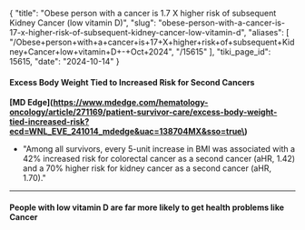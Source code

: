 {
  "title": "Obese person with a cancer is 1.7 X higher risk of subsequent Kidney Cancer (low vitamin D)",
  "slug": "obese-person-with-a-cancer-is-17-x-higher-risk-of-subsequent-kidney-cancer-low-vitamin-d",
  "aliases": [
    "/Obese+person+with+a+cancer+is+17+X+higher+risk+of+subsequent+Kidney+Cancer+low+vitamin+D+-+Oct+2024",
    "/15615"
  ],
  "tiki_page_id": 15615,
  "date": "2024-10-14"
}


#### Excess Body Weight Tied to Increased Risk for Second Cancers

 **[MD Edge](https://www.mdedge.com/hematology-oncology/article/271169/patient-survivor-care/excess-body-weight-tied-increased-risk?ecd=WNL_EVE_241014_mdedge&uac=138704MX&sso=true\)** 

* "Among all survivors, every 5-unit increase in BMI was associated with a 42% increased risk for colorectal cancer as a second cancer (aHR, 1.42) and a 70% higher risk for kidney cancer as a second cancer (aHR, 1.70)."

---

#### People with low vitamin D are far more likely to get health problems like Cancer

